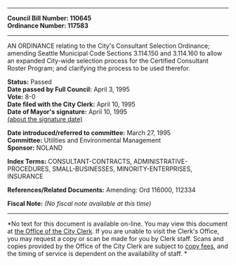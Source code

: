 * * * * *  
  
**Council Bill Number: [](#h0)[](#h2)110645**   
**Ordinance Number: 117583**  
  
* * * * *  
  
AN ORDINANCE relating to the City's Consultant Selection Ordinance; amending Seattle Municipal Code Sections 3.114.150 and 3.114.160 to allow an expanded City-wide selection process for the Certified Consultant Roster Program; and clarifying the process to be used therefor.  
  
**Status:** Passed   
**Date passed by Full Council:** April 3, 1995   
**Vote:** 8-0   
**Date filed with the City Clerk:** April 10, 1995   
**Date of Mayor's signature:** April 10, 1995   
[(about the signature date)](/~public/approvaldate.htm)   
  
  
**Date introduced/referred to committee:** March 27, 1995   
**Committee:** Utilities and Environmental Management   
**Sponsor:** NOLAND   
  
**Index Terms:** CONSULTANT-CONTRACTS, ADMINISTRATIVE-PROCEDURES, SMALL-BUSINESSES, MINORITY-ENTERPRISES, INSURANCE  
  
**References/Related Documents:** Amending: Ord 116000, 112334  
  
**Fiscal Note:** *(No fiscal note available at this time)*  
  
* * * * *  
  
*No text for this document is available on-line. You may view this document at [the Office of the City Clerk](http://www.seattle.gov/leg/clerk/contactUs.htm). If you are unable to visit the Clerk's Office, you may request a copy or scan be made for you by Clerk staff. Scans and copies provided by the Office of the City Clerk are subject to [copy fees](http://clerk.seattle.gov/~public/clerkfees.htm), and the timing of service is dependent on the availability of staff. *  
  
  
